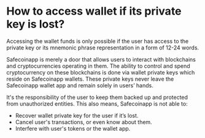 # How to access wallet if its private key is lost?

Accessing the wallet funds is only possible if the user has access to the private key or its mnemonic phrase representation in a form of 12-24 words.

Safecoinapp is merely a door that allows users to interact with blockchains and cryptocurrencies operating in them. The ability to control and spend cryptocurrency on these blockchains is done via wallet private keys which reside on Safecoinapp wallets. These private keys never leave the Safecoinapp wallet app and remain solely in users’ hands.

It's the responsibility of the user to keep them backed up and protected from unauthorized entities. This also means, Safecoinapp is not able to:

- Recover wallet private key for the user if it’s lost.
- Cancel user's transactions, or even know about them.
- Interfere with user's tokens or the wallet app.



